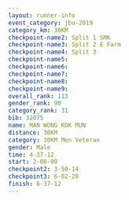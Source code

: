```yaml
---
layout: runner-info 
event_category: jbu-2019 
category_km: 30KM 
checkpoint-name2: Split 1 SMK 
checkpoint-name3: Split 2 E Farm 
checkpoint-name4: Split 3 
checkpoint-name5: 
checkpoint-name6: 
checkpoint-name7: 
checkpoint-name8: 
checkpoint-name9: 
overall_rank: 113
gender_rank: 90
category_rank: 31
bib: 32075
name: MAN WONG KOK MUN
distance: 30KM
category: 30KM Men Veteran
gender: Male
time: 4-37-12
start: 2-00-00
checkpoint2: 3-50-14
checkpoint3: 6-02-28
finish: 6-37-12
---
```

